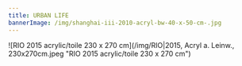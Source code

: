 ```yaml
---
title: URBAN LIFE
bannerImage: /img/shanghai-iii-2010-acryl-bw-40-x-50-cm-.jpg
---
```

![RIO  2015  acrylic/toile  230 x 270 cm](/img/RIO|2015, Acryl a. Leinw., 230x270cm.jpeg "RIO  2015  acrylic/toile  230 x 270 cm")